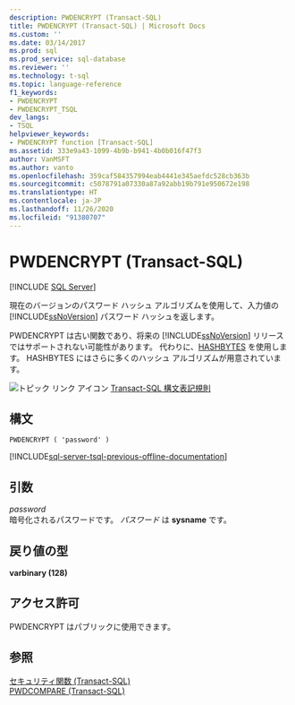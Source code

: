 ```yaml
---
description: PWDENCRYPT (Transact-SQL)
title: PWDENCRYPT (Transact-SQL) | Microsoft Docs
ms.custom: ''
ms.date: 03/14/2017
ms.prod: sql
ms.prod_service: sql-database
ms.reviewer: ''
ms.technology: t-sql
ms.topic: language-reference
f1_keywords:
- PWDENCRYPT
- PWDENCRYPT_TSQL
dev_langs:
- TSQL
helpviewer_keywords:
- PWDENCRYPT function [Transact-SQL]
ms.assetid: 333e9a43-1099-4b9b-b941-4b0b016f47f3
author: VanMSFT
ms.author: vanto
ms.openlocfilehash: 359caf584357994eab4441e345aefdc528cb363b
ms.sourcegitcommit: c5078791a07330a87a92abb19b791e950672e198
ms.translationtype: HT
ms.contentlocale: ja-JP
ms.lasthandoff: 11/26/2020
ms.locfileid: "91380707"
---
```

# <a name="pwdencrypt-transact-sql"></a>PWDENCRYPT (Transact-SQL)
[!INCLUDE [SQL Server](../../includes/applies-to-version/sqlserver.md)]

  現在のバージョンのパスワード ハッシュ アルゴリズムを使用して、入力値の [!INCLUDE[ssNoVersion](../../includes/ssnoversion-md.md)] パスワード ハッシュを返します。  
  
 PWDENCRYPT は古い関数であり、将来の [!INCLUDE[ssNoVersion](../../includes/ssnoversion-md.md)] リリースではサポートされない可能性があります。 代わりに、[HASHBYTES](../../t-sql/functions/hashbytes-transact-sql.md) を使用します。 HASHBYTES にはさらに多くのハッシュ アルゴリズムが用意されています。  
  
 ![トピック リンク アイコン](../../database-engine/configure-windows/media/topic-link.gif "トピック リンク アイコン") [Transact-SQL 構文表記規則](../../t-sql/language-elements/transact-sql-syntax-conventions-transact-sql.md)  
  
## <a name="syntax"></a>構文  
  
```syntaxsql
PWDENCRYPT ( 'password' )  
```  
  
[!INCLUDE[sql-server-tsql-previous-offline-documentation](../../includes/sql-server-tsql-previous-offline-documentation.md)]

## <a name="arguments"></a>引数
 *password*  
 暗号化されるパスワードです。 *パスワード* は **sysname** です。  
  
## <a name="return-types"></a>戻り値の型  
 **varbinary (128)**  
  
## <a name="permissions"></a>アクセス許可  
 PWDENCRYPT はパブリックに使用できます。  
  
## <a name="see-also"></a>参照  
 [セキュリティ関数 &#40;Transact-SQL&#41;](../../t-sql/functions/security-functions-transact-sql.md)   
 [PWDCOMPARE &#40;Transact-SQL&#41;](../../t-sql/functions/pwdcompare-transact-sql.md)  
  
  
